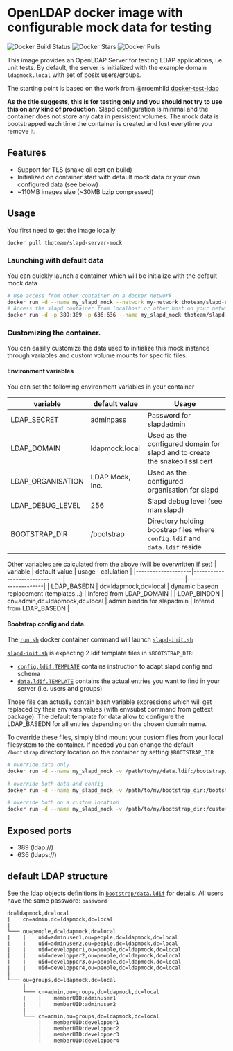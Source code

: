 # OpenLDAP docker image with configurable mock data for testing

![Docker Build Status](https://img.shields.io/docker/build/thoteam/slapd-server-mock.svg) ![Docker Stars](https://img.shields.io/docker/stars/thoteam/slapd-server-mock.svg) ![Docker Pulls](https://img.shields.io/docker/pulls/thoteam/slapd-server-mock.svg)

This image provides an OpenLDAP Server for testing LDAP applications, i.e. unit tests.
By default, the server is initialized with the example domain `ldapmock.local` with set of posix users/groups.


The starting point is based on the work from @rroemhild [docker-test-ldap](https://github.com/rroemhild/docker-test-openldap)

**As the title suggests, this is for testing only and you should not try to use this on any kind of production.** Slapd configuration
is minimal and the container does not store any data in persistent volumes. The mock data is bootstrapped each time the container
is created and lost everytime you remove it.

## Features

* Support for TLS (snake oil cert on build)
* Initialized on container start with default mock data or your own configured data (see below)
* ~110MB images size (~30MB bzip compressed)


## Usage

You first need to get the image locally

```bash
docker pull thoteam/slapd-server-mock
```

### Launching with default data

You can quickly launch a container which will be initialize with the default mock data
```bash
# Use access from other container on a docker network
docker run -d --name my_slapd_mock --network my-network thoteam/slapd-server-mock
# Access the slapd container from localhost or other host on your network
docker run -d -p 389:389 -p 636:636 --name my_slapd_mock thoteam/slapd-server-mock
```

### Customizing the container.

You can easilly customize the data used to initialize this mock instance through variables
and custom volume mounts for specific files.


#### Environment variables
You can set the following environment variables in your container

| variable          | default value                 | Usage                                                                               |
|-------------------|-------------------------------|-------------------------------------------------------------------------------------|
| LDAP_SECRET       | adminpass                     | Password for slapdadmin                                                             |
| LDAP_DOMAIN       | ldapmock.local                | Used as the configured domain for slapd and to create the snakeoil ssl cert         |
| LDAP_ORGANISATION | LDAP Mock, Inc.               | Used as the configured organisation for slapd                                       |
| LDAP_DEBUG_LEVEL  | 256                           | Slapd debug level (see man slapd)                                                   |
| BOOTSTRAP_DIR     | /bootstrap                    | Directory holding boostrap files where `config.ldif` and `data.ldif` reside         |

Other variables are calculated from the above (will be overwritten if set)
| variable           | default value                 | usage                                     | calulation               |
|--------------------|-------------------------------|-------------------------------------------|--------------------------|
| LDAP_BASEDN        | dc=ldapmock,dc=local          | dynamic basedn replacement (templates...) | Infered from LDAP_DOMAIN |
| LDAP_BINDDN        | cn=admin,dc=ldapmock,dc=local | admin binddn for slapadmin                | Infered from LDAP_BASEDN |


#### Bootstrap config and data.

The [`run.sh`](run.sh) docker container command will launch [`slapd-init.sh`](slapd-init.sh)

[`slapd-init.sh`](slapd-init.sh) is expecting 2 ldif template files in `$BOOTSTRAP_DIR`:
* [`config.ldif.TEMPLATE`](bootstrap/config.ldif.TEMPLATE) contains instruction to adapt slapd config and schema
* [`data.ldif.TEMPLATE`](bootstrap/data.ldif.TEMPLATE) contains the actual entries you want to find in your server (i.e. users and groups)

Those file can actually contain bash variable expressions which will get replaced by their env vars values
(with envsubst command from gettext package). The default template for data allow to configure the LDAP_BASEDN for all entries depending on the chosen domain name.

To override these files, simply bind mount your custom files from your local filesystem to the container. If needed
you can change the default `/bootstrap` directory location on the container by setting `$BOOTSTRAP_DIR`

```bash
# override data only
docker run -d --name my_slapd_mock -v /path/to/my/data.ldif:/bootstrap/data.ldif.TEMPLATE thoteam/slapd-server-mock

# override both data and config
docker run -d --name my_slapd_mock -v /path/to/my/bootstrap_dir:/bootstrap thoteam/slapd-server-mock

# override both on a custom location
docker run -d --name my_slapd_mock -v /path/to/my/bootstrap_dir:/customdir -e BOOTSTRAP_DIR=/customdir thoteam/slapd-server-mock
```

## Exposed ports

* 389 (ldap://)
* 636 (ldaps://)


## default LDAP structure

See the ldap objects definitions in [`bootstrap/data.ldif`](bootstrap/data.ldif.TEMPLATE) for details.
All users have the same password: `password`

```
dc=ldapmock,dc=local
|    cn=admin,dc=ldapmock,dc=local
|
└─── ou=people,dc=ldapmock,dc=local
|    |    uid=adminuser1,ou=people,dc=ldapmock,dc=local
|    |    uid=adminuser2,ou=people,dc=ldapmock,dc=local
|    |    uid=developper1,ou=people,dc=ldapmock,dc=local
|    |    uid=developper2,ou=people,dc=ldapmock,dc=local
|    |    uid=developper3,ou=people,dc=ldapmock,dc=local
|    |    uid=developper4,ou=people,dc=ldapmock,dc=local
|
└─── ou=groups,dc=ldapmock,dc=local
     |
     └─── cn=admin,ou=groups,dc=ldapmock,dc=local
     |    |    memberUID:adminuser1
     |    |    memberUID:adminuser2
     |
     └─── cn=admin,ou=groups,dc=ldapmock,dc=local
          |    memberUID:developper1
          |    memberUID:developper2
          |    memberUID:developper3
          |    memberUID:developper4
```
